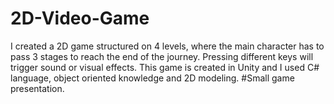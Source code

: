 # 2D-Video-Game
I created a 2D game structured on 4 levels, where the main character has to pass 3 stages to reach the end of the journey. Pressing different keys will trigger sound or visual effects. This game is created in Unity and I used C# language, object oriented knowledge and 2D modeling.
#Small game presentation.
